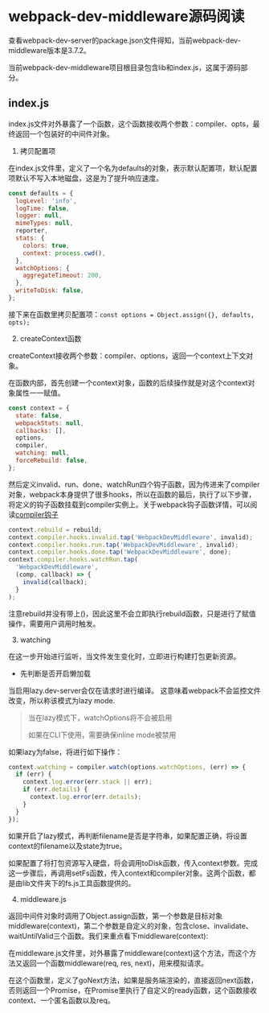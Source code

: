 # webpack-dev-middleware源码阅读

查看webpack-dev-server的package.json文件得知，当前webpack-dev-middleware版本是3.7.2。

当前webpack-dev-middleware项目根目录包含lib和index.js，这属于源码部分。

## index.js

index.js文件对外暴露了一个函数，这个函数接收两个参数：compiler、opts，最终返回一个包装好的中间件对象。

1. 拷贝配置项

在index.js文件里，定义了一个名为defaults的对象，表示默认配置项，默认配置项默认不写入本地磁盘，这是为了提升响应速度。

```js
const defaults = {
  logLevel: 'info',
  logTime: false,
  logger: null,
  mimeTypes: null,
  reporter,
  stats: {
    colors: true,
    context: process.cwd(),
  },
  watchOptions: {
    aggregateTimeout: 200,
  },
  writeToDisk: false,
};
```

接下来在函数里拷贝配置项：`const options = Object.assign({}, defaults, opts);`

2. createContext函数

createContext接收两个参数：compiler、options，返回一个context上下文对象。

在函数内部，首先创建一个context对象，函数的后续操作就是对这个context对象属性一一赋值。

```js
const context = {
  state: false,
  webpackStats: null,
  callbacks: [],
  options,
  compiler,
  watching: null,
  forceRebuild: false,
};
```

然后定义invalid、run、done、watchRun四个钩子函数，因为传进来了compiler对象，webpack本身提供了很多hooks，所以在函数的最后，执行了以下步骤，将定义的钩子函数挂载到compiler实例上。关于webpack钩子函数详情，可以阅读[compiler钩子](https://www.webpackjs.com/api/compiler-hooks/)

```js
context.rebuild = rebuild;
context.compiler.hooks.invalid.tap('WebpackDevMiddleware', invalid);
context.compiler.hooks.run.tap('WebpackDevMiddleware', invalid);
context.compiler.hooks.done.tap('WebpackDevMiddleware', done);
context.compiler.hooks.watchRun.tap(
  'WebpackDevMiddleware',
  (comp, callback) => {
    invalid(callback);
  }
);
```

注意rebuild并没有带上()，因此这里不会立即执行rebuild函数，只是进行了赋值操作，需要用户调用时触发。

3. watching

在这一步开始进行监听，当文件发生变化时，立即进行构建打包更新资源。

- 先判断是否开启懒加载

当启用lazy.dev-server会仅在请求时进行编译。
这意味着webpack不会监控文件改变，所以称该模式为lazy mode.

> 当在lazy模式下，watchOptions将不会被启用
>
> 如果在CLI下使用，需要确保inline mode被禁用

如果lazy为false，将进行如下操作：

```js
context.watching = compiler.watch(options.watchOptions, (err) => {
  if (err) {
    context.log.error(err.stack || err);
    if (err.details) {
      context.log.error(err.details);
    }
  }
});
```

如果开启了lazy模式，再判断filename是否是字符串，如果配置正确，将设置context的filename以及state为true。

如果配置了将打包资源写入硬盘，将会调用toDisk函数，传入context参数。完成这一步骤后，再调用setFs函数，传入context和compiler对象。这两个函数，都是由lib文件夹下的fs.js工具函数提供的。

4. middleware.js

返回中间件对象时调用了Object.assign函数，第一个参数是目标对象middleware(context)，第二个参数是自定义的对象，包含close、invalidate、waitUntilValid三个函数。我们来重点看下middleware(context):

在middleware.js文件里，对外暴露了middleware(context)这个方法，而这个方法又返回一个函数middleware(req, res, next)，用来模拟请求。

在这个函数里，定义了goNext方法，如果是服务端渲染的，直接返回next函数，否则返回一个Promise，在Promise里执行了自定义的ready函数，这个函数接收context、一个匿名函数以及req。


